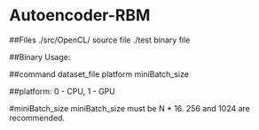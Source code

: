 # Autoencoder-RBM

##Files
  ./src/OpenCL/           source file
  ./test                  binary file


##Binary Usage:

##command
  dataset_file platform miniBatch_size

##platform: 
  0 - CPU, 1 - GPU

#miniBatch_size
  miniBatch_size must be N * 16. 256 and 1024 are recommended.
